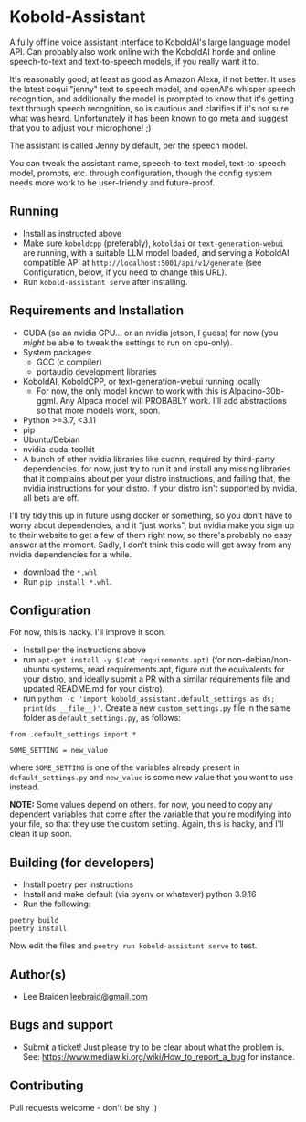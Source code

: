 # Kobold-Assistant

A fully offline voice assistant interface to KoboldAI's large language model API. Can
probably also work online with the KoboldAI horde and online speech-to-text and text-to-speech models, if you really want it to.

It's reasonably good; at least as good as Amazon Alexa, if not better.  It uses the latest coqui "jenny" text to speech model, and openAI's whisper speech recognition, and additionally the model is prompted to know that it's getting text through speech recognition, so is cautious and clarifies if it's not sure what was heard. Unfortunately it has been known to go meta and suggest that you to adjust your microphone! ;)

The assistant is called Jenny by default, per the speech model.

You can tweak the assistant name, speech-to-text model, text-to-speech model, prompts, etc. through configuration, though the config system needs more work to be user-friendly and future-proof.

## Running

- Install as instructed above
- Make sure `koboldcpp` (preferably), `koboldai` or `text-generation-webui` are running,
  with a suitable LLM model loaded, and serving a KoboldAI compatible API at `http://localhost:5001/api/v1/generate` (see Configuration, below, if you need to change this URL).
- Run `kobold-assistant serve` after installing.


## Requirements and Installation

- CUDA (so an nvidia GPU... or an nvidia jetson, I guess) for now (you *might* be able to tweak the settings to run on cpu-only).
- System packages:
	- GCC (c compiler)
	- portaudio development libraries
- KoboldAI, KoboldCPP, or text-generation-webui running locally
  - For now, the only model known to work with this is Alpacino-30b-ggml.  Any Alpaca
    model will PROBABLY work.  I'll add abstractions so that more models work, soon.
- Python >=3.7, <3.11
- pip
- Ubuntu/Debian
- nvidia-cuda-toolkit
- A bunch of other nvidia libraries like cudnn, required by third-party dependencies. for now, just try to run it and install any missing libraries that it complains about per your distro instructions, and failing that, the nvidia instructions for your distro. If your distro isn't supported by nvidia, all bets are off.

I'll try tidy this up in future using docker or something, so you don't have to worry about dependencies, and it "just works", but nvidia make you sign up to their website to get a few of them right now, so there's probably no easy answer at the moment.  Sadly, I don't think this code will get away from any nvidia dependencies for a while.


- download the `*.whl`
- Run `pip install *.whl`.


## Configuration

For now, this is hacky.  I'll improve it soon.

- Install per the instructions above
- run `apt-get install -y $(cat requirements.apt)` (for non-debian/non-ubuntu systems, read requirements.apt, figure out the equivalents for your distro, and ideally submit a PR with a similar requirements file and updated README.md for your distro).
- run `python -c 'import kobold_assistant.default_settings as ds; print(ds.__file__)'`.  Create a new `custom_settings.py` file in the same folder as `default_settings.py`, as follows:

```
from .default_settings import *

SOME_SETTING = new_value
```

where `SOME_SETTING` is one of the variables already present in `default_settings.py`
and `new_value` is some new value that you want to use instead.

**NOTE:** Some values depend on others.  for now, you need to copy any dependent variables that come after the variable that you're modifying into your file, so that they use the custom setting.  Again, this is hacky, and I'll clean it up soon.


## Building (for developers)

- Install poetry per instructions
- Install and make default (via pyenv or whatever) python 3.9.16
- Run the following:

```
poetry build
poetry install
```

Now edit the files and `poetry run kobold-assistant serve` to test.


## Author(s)

- Lee Braiden <leebraid@gmail.com>


## Bugs and support

- Submit a ticket!  Just please try to be clear about what the problem is.  See: https://www.mediawiki.org/wiki/How_to_report_a_bug for instance.

## Contributing

Pull requests welcome - don't be shy :)
